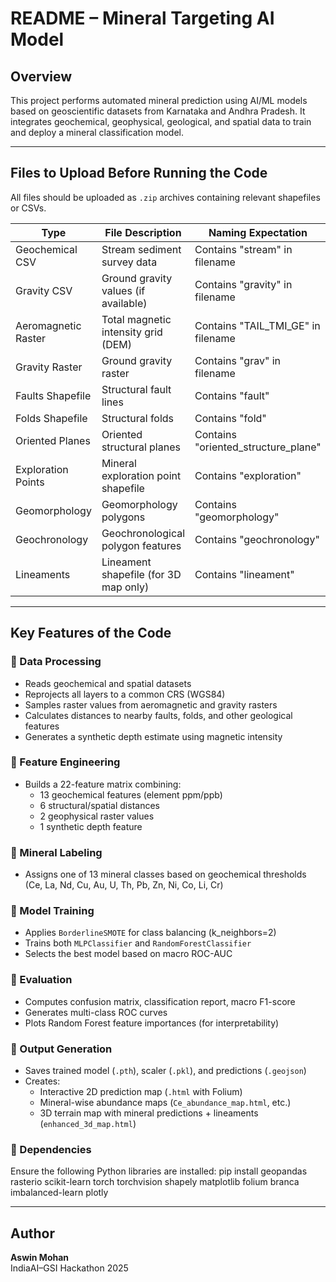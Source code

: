 # README – Mineral Targeting AI Model 

## Overview
This project performs automated mineral prediction using AI/ML models based on geoscientific datasets from Karnataka and Andhra Pradesh. It integrates geochemical, geophysical, geological, and spatial data to train and deploy a mineral classification model.

---

## Files to Upload Before Running the Code
All files should be uploaded as `.zip` archives containing relevant shapefiles or CSVs.

| Type              | File Description                                     | Naming Expectation                            |
|-------------------|-------------------------------------------------------|------------------------------------------------|
| Geochemical CSV   | Stream sediment survey data                          | Contains "stream" in filename                 |
| Gravity CSV       | Ground gravity values (if available)                 | Contains "gravity" in filename                |
| Aeromagnetic Raster | Total magnetic intensity grid (DEM)                | Contains "TAIL_TMI_GE" in filename            |
| Gravity Raster    | Ground gravity raster                                | Contains "grav" in filename                   |
| Faults Shapefile  | Structural fault lines                               | Contains "fault"                              |
| Folds Shapefile   | Structural folds                                     | Contains "fold"                               |
| Oriented Planes   | Oriented structural planes                           | Contains "oriented_structure_plane"           |
| Exploration Points| Mineral exploration point shapefile                  | Contains "exploration"                        |
| Geomorphology     | Geomorphology polygons                               | Contains "geomorphology"                      |
| Geochronology     | Geochronological polygon features                    | Contains "geochronology"                      |
| Lineaments        | Lineament shapefile (for 3D map only)               | Contains "lineament"                          |

---

## Key Features of the Code

### 🔹 Data Processing
- Reads geochemical and spatial datasets
- Reprojects all layers to a common CRS (WGS84)
- Samples raster values from aeromagnetic and gravity rasters
- Calculates distances to nearby faults, folds, and other geological features
- Generates a synthetic depth estimate using magnetic intensity

### 🔹 Feature Engineering
- Builds a 22-feature matrix combining:
  - 13 geochemical features (element ppm/ppb)
  - 6 structural/spatial distances
  - 2 geophysical raster values
  - 1 synthetic depth feature

### 🔹 Mineral Labeling
- Assigns one of 13 mineral classes based on geochemical thresholds (Ce, La, Nd, Cu, Au, U, Th, Pb, Zn, Ni, Co, Li, Cr)

### 🔹 Model Training
- Applies `BorderlineSMOTE` for class balancing (k_neighbors=2)
- Trains both `MLPClassifier` and `RandomForestClassifier`
- Selects the best model based on macro ROC-AUC

### 🔹 Evaluation
- Computes confusion matrix, classification report, macro F1-score
- Generates multi-class ROC curves
- Plots Random Forest feature importances (for interpretability)

### 🔹 Output Generation
- Saves trained model (`.pth`), scaler (`.pkl`), and predictions (`.geojson`)
- Creates:
  - Interactive 2D prediction map (`.html` with Folium)
  - Mineral-wise abundance maps (`Ce_abundance_map.html`, etc.)
  - 3D terrain map with mineral predictions + lineaments (`enhanced_3d_map.html`)

### 🔹 Dependencies
Ensure the following Python libraries are installed:
pip install geopandas rasterio scikit-learn torch torchvision shapely matplotlib folium branca imbalanced-learn plotly

---

## Author
**Aswin Mohan**  
IndiaAI–GSI Hackathon 2025
